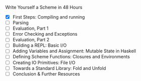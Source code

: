 Write Yourself a Scheme in 48 Hours

- [x] First Steps: Compiling and running
- [ ] Parsing
- [ ] Evaluation, Part 1
- [ ] Error Checking and Exceptions
- [ ] Evaluation, Part 2
- [ ] Building a REPL: Basic I/O
- [ ] Adding Variables and Assignment: Mutable State in Haskell
- [ ] Defining Scheme Functions: Closures and Environments
- [ ] Creating IO Primitives: File I/O
- [ ] Towards a Standard Library: Fold and Unfold
- [ ] Conclusion & Further Resources
